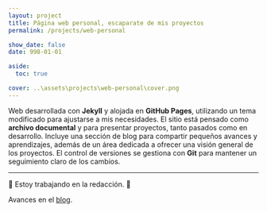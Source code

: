 ```yaml
---
layout: project
title: Página web personal, escaparate de mis proyectos
permalink: /projects/web-personal

show_date: false
date: 998-01-01

aside:
  toc: true

cover: ..\assets\projects\web-personal\cover.png
---
```

<script src="https://code.iconify.design/iconify-icon/2.1.0/iconify-icon.min.js"></script>

Web desarrollada con <iconify-icon icon="simple-icons:jekyll"></iconify-icon> **Jekyll** y alojada en <iconify-icon icon="simple-icons:github"></iconify-icon> **GitHub Pages**, utilizando un tema modificado para ajustarse a mis necesidades. El sitio está pensado como **archivo documental** y para presentar proyectos, tanto pasados como en desarrollo. Incluye una sección de blog para compartir pequeños avances y aprendizajes, además de un área dedicada a ofrecer una visión general de los proyectos. El control de versiones se gestiona con <iconify-icon icon="simple-icons:git"></iconify-icon> **Git** para mantener un seguimiento claro de los cambios.

---

🚧 Estoy trabajando en la redacción. 🚧

Avances en el [blog](../archive?tag=personal-web).

